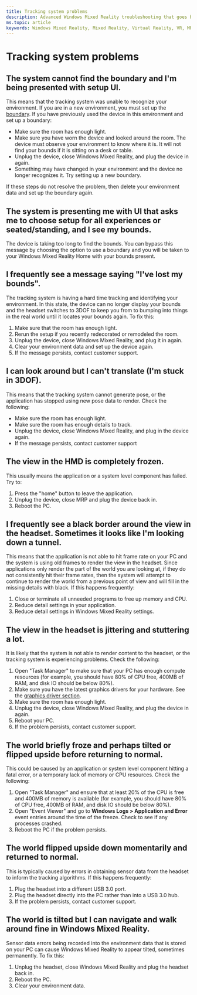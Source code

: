 ```yaml
---
title: Tracking system problems
description: Advanced Windows Mixed Reality troubleshooting that goes beyond our standard consumer support documentation.
ms.topic: article
keywords: Windows Mixed Reality, Mixed Reality, Virtual Reality, VR, MR, Troubleshoot, Errors, Help, Support, Tracking
---
```



# Tracking system problems

## The system cannot find the boundary and I'm being presented with setup UI.

This means that the tracking system was unable to recognize your environment. If you are in a new environment, you must set up the [boundary](https://docs.microsoft.com/windows/mixed-reality/enthusiast-guide/set-up-windows-mixed-reality#set-up-your-room-boundary). If you have previously used the device in this environment and set up a boundary:
* Make sure the room has enough light.
* Make sure you have worn the device and looked around the room. The device must observe your environment to know where it is. It will not find your bounds if it is sitting on a desk or table.
* Unplug the device, close Windows Mixed Reality, and plug the device in again.
* Something may have changed in your environment and the device no longer recognizes it. Try setting up a new boundary.

If these steps do not resolve the problem, then delete your environment data and set up the boundary again.

## The system is presenting me with UI that asks me to choose setup for all experiences or seated/standing, and I see my bounds.

The device is taking too long to find the bounds. You can bypass this message by choosing the option to use a boundary and you will be taken to your Windows Mixed Reality Home with your bounds present.

## I frequently see a message saying "I've lost my bounds".

The tracking system is having a hard time tracking and identifying your environment. In this state, the device can no longer display your bounds and the headset switches to 3DOF to keep you from to bumping into things in the real world until it locates your bounds again. To fix this:
1. Make sure that the room has enough light.
2. Rerun the setup if you recently redecorated or remodeled the room.
3. Unplug the device, close Windows Mixed Reality, and plug it in again.
4. Clear your environment data and set up the device again.
5. If the message persists, contact customer support.

## I can look around but I can't translate (I'm stuck in 3DOF).

This means that the tracking system cannot generate pose, or the application has stopped using new pose data to render. Check the following:
* Make sure the room has enough light.
* Make sure the room has enough details to track.
* Unplug the device, close Windows Mixed Reality, and plug in the device again.
* If the message persists, contact customer support

## The view in the HMD is completely frozen.

This usually means the application or a system level component has failed. Try to:
1. Press the "home" button to leave the application.
2. Unplug the device, close MRP and plug the device back in.
3. Reboot the PC.

## I frequently see a black border around the view in the headset. Sometimes it looks like I'm looking down a tunnel.

This means that the application is not able to hit frame rate on your PC and the system is using old frames to render the view in the headset. Since applications only render the part of the world you are looking at, if they do not consistently hit their frame rates, then the system will attempt to continue to render the world from a previous point of view and will fill in the missing details with black. If this happens frequently:
1. Close or terminate all unneeded programs to free up memory and CPU.
2. Reduce detail settings in your application.
3. Reduce detail settings in Windows Mixed Reality settings.

## The view in the headset is jittering and stuttering a lot.

It is likely that the system is not able to render content to the headset, or the tracking system is experiencing problems. Check the following:
1. Open "Task Manager" to make sure that your PC has enough compute resources (for example, you should have 80% of CPU free, 400MB of RAM, and disk IO should be below 80%).
2. Make sure you have the latest graphics drivers for your hardware. See the [graphics driver section](set-up-windows-mixed-reality.md#prequisites-graphics-drivers).
3. Make sure the room has enough light.
4. Unplug the device, close Windows Mixed Reality, and plug the device in again.
5. Reboot your PC.
6. If the problem persists, contact customer support.

## The world briefly froze and perhaps tilted or flipped upside before returning to normal.

This could be caused by an application or system level component hitting a fatal error, or a temporary lack of memory or CPU resources. Check the following:
1. Open "Task Manager" and ensure that at least 20% of the CPU is free and 400MB of memory is available (for example, you should have 80% of CPU free, 400MB of RAM, and disk IO should be below 80%).
2. Open "Event Viewer" and go to **Windows Logs > Application and Error** event entries around the time of the freeze. Check to see if any processes crashed.
3. Reboot the PC if the problem persists.

## The world flipped upside down momentarily and returned to normal.

This is typically caused by errors in obtaining sensor data from the headset to inform the tracking algorithms. If this happens frequently:
1. Plug the headset into a different USB 3.0 port.
2. Plug the headset directly into the PC rather than into a USB 3.0 hub.
3. If the problem persists, contact customer support.

## The world is tilted but I can navigate and walk around fine in Windows Mixed Reality.

Sensor data errors being recorded into the environment data that is stored on your PC can cause Windows Mixed Reality to appear tilted, sometimes permanently. To fix this:
1. Unplug the headset, close Windows Mixed Reality and plug the headset back in.
2. Reboot the PC.
3. Clear your environment data.
